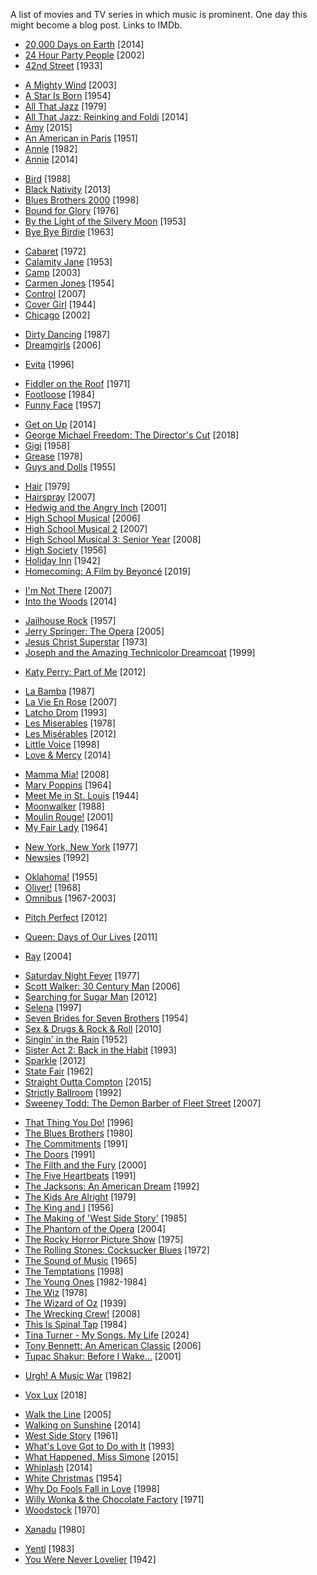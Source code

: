 A list of movies and TV series in which music is prominent. One day this might become a blog post. Links to IMDb.

<!-- # -->
* [20,000 Days on Earth](https://www.imdb.com/title/tt2920540/) [2014]
* [24 Hour Party People](https://www.imdb.com/title/tt0274309/) [2002]
* [42nd Street](https://www.imdb.com/title/tt0024034/) [1933]

<!-- A -->
* [A Mighty Wind](https://www.imdb.com/title/tt0310281/) [2003]
* [A Star Is Born](https://www.imdb.com/title/tt0047522/) [1954]
* [All That Jazz](https://www.imdb.com/title/tt0078754/) [1979]
* [All That Jazz: Reinking and Foldi](https://www.imdb.com/title/tt6240610/) [2014]
* [Amy](https://www.imdb.com/title/tt2870648/) [2015]
* [An American in Paris](https://www.imdb.com/title/tt0043278/) [1951]
* [Annie](https://www.imdb.com/title/tt0083564/) [1982]
* [Annie](https://www.imdb.com/title/tt1823664/) [2014]

<!-- B -->
* [Bird](https://www.imdb.com/title/tt0094747/) [1988]
* [Black Nativity](https://www.imdb.com/title/tt1425922/) [2013]
* [Blues Brothers 2000](https://www.imdb.com/title/tt0118747/) [1998]
* [Bound for Glory](https://www.imdb.com/title/tt0074235/) [1976]
* [By the Light of the Silvery Moon](https://www.imdb.com/title/tt0045586/) [1953]
* [Bye Bye Birdie](https://www.imdb.com/title/tt0056891/) [1963]

<!-- C -->
* [Cabaret](https://www.imdb.com/title/tt0068327/) [1972]
* [Calamity Jane](https://www.imdb.com/title/tt0045591/) [1953]
* [Camp](https://www.imdb.com/title/tt0342167/) [2003]
* [Carmen Jones](https://www.imdb.com/title/tt0046828/) [1954]
* [Control](https://www.imdb.com/title/tt0421082/) [2007]
* [Cover Girl](https://www.imdb.com/title/tt0035583/) [1944]
* [Chicago](https://www.imdb.com/title/tt0299658/) [2002]

<!-- D -->
* [Dirty Dancing](https://www.imdb.com/title/tt0092890/) [1987]
* [Dreamgirls](https://www.imdb.com/title/tt0443489/) [2006]

<!-- E -->
* [Evita](https://www.imdb.com/title/tt0116250/) [1996]

<!-- F -->
* [Fiddler on the Roof](https://www.imdb.com/title/tt0067093/) [1971]
* [Footloose](https://www.imdb.com/title/tt0087277/) [1984]
* [Funny Face](https://www.imdb.com/title/tt0050419/) [1957]

<!-- G -->
* [Get on Up](https://www.imdb.com/title/tt2473602/) [2014]
* [George Michael Freedom: The Director's Cut](https://www.imdb.com/title/tt8000146/) [2018]
* [Gigi](https://www.imdb.com/title/tt0051658/) [1958]
* [Grease](https://www.imdb.com/title/tt0077631/) [1978]
* [Guys and Dolls](https://www.imdb.com/title/tt0048140/) [1955]

<!-- H -->
* [Hair](https://www.imdb.com/title/tt0079261/) [1979]
* [Hairspray](https://www.imdb.com/title/tt0427327/) [2007]
* [Hedwig and the Angry Inch](https://www.imdb.com/title/tt0248845/) [2001]
* [High School Musical](https://www.imdb.com/title/tt0475293/) [2006]
* [High School Musical 2](https://www.imdb.com/title/tt0810900/) [2007]
* [High School Musical 3: Senior Year](https://www.imdb.com/title/tt0962726/) [2008]
* [High Society](https://www.imdb.com/title/tt0049314/) [1956]
* [Holiday Inn](https://www.imdb.com/title/tt0034862/) [1942]
* [Homecoming: A Film by Beyoncé](https://www.imdb.com/title/tt10147546/) [2019]

<!-- I -->
* [I'm Not There](https://www.imdb.com/title/tt0368794/) [2007]
* [Into the Woods](https://www.imdb.com/title/tt2180411/) [2014]

<!-- J -->
* [Jailhouse Rock](https://www.imdb.com/title/tt0050556/) [1957]
* [Jerry Springer: The Opera](https://www.imdb.com/title/tt0441324/) [2005]
* [Jesus Christ Superstar](https://www.imdb.com/title/tt0070239/) [1973]
* [Joseph and the Amazing Technicolor Dreamcoat](https://www.imdb.com/title/tt0175790/) [1999]

<!-- K -->
* [Katy Perry: Part of Me](https://www.imdb.com/title/tt2215719/) [2012]

<!-- L -->
* [La Bamba](https://www.imdb.com/title/tt0093378/) [1987]
* [La Vie En Rose](https://www.imdb.com/title/tt0450188/) [2007]
* [Latcho Drom](https://www.imdb.com/title/tt0107376/) [1993]
* [Les Miserables](https://www.imdb.com/title/tt0077936/) [1978]
* [Les Misérables](https://www.imdb.com/title/tt1707386/) [2012]
* [Little Voice](https://www.imdb.com/title/tt0147004/) [1998]
* [Love & Mercy](https://www.imdb.com/title/tt0903657/) [2014]

<!-- M -->
* [Mamma Mia!](https://www.imdb.com/title/tt0795421/) [2008]
* [Mary Poppins](https://www.imdb.com/title/tt0058331/) [1964]
* [Meet Me in St. Louis](https://www.imdb.com/title/tt0037059/) [1944]
* [Moonwalker](https://www.imdb.com/title/tt0095655/) [1988]
* [Moulin Rouge!](https://www.imdb.com/title/tt0203009/) [2001]
* [My Fair Lady](https://www.imdb.com/title/tt0058385/) [1964]

<!-- N -->
* [New York, New York](https://www.imdb.com/title/tt0076451/) [1977]
* [Newsies](https://www.imdb.com/title/tt0104990/) [1992]

<!-- O -->
* [Oklahoma!](https://www.imdb.com/title/tt0048445/) [1955]
* [Oliver!](https://www.imdb.com/title/tt0063385/) [1968]
* [Omnibus](https://www.imdb.com/title/tt0200358/) [1967-2003]

<!-- P -->
* [Pitch Perfect](https://www.imdb.com/title/tt1981677/) [2012]

<!-- Q -->
* [Queen: Days of Our Lives](https://www.imdb.com/title/tt1977894/) [2011]

<!-- R -->
* [Ray](https://www.imdb.com/title/tt0350258/) [2004]

<!-- S -->
* [Saturday Night Fever](https://www.imdb.com/title/tt0076666/) [1977]
* [Scott Walker: 30 Century Man](https://www.imdb.com/title/tt0486541/) [2006]
* [Searching for Sugar Man](https://www.imdb.com/title/tt2125608/) [2012]
* [Selena](https://www.imdb.com/title/tt0120094/) [1997]
* [Seven Brides for Seven Brothers](https://www.imdb.com/title/tt0047472/) [1954]
* [Sex & Drugs & Rock & Roll](https://www.imdb.com/title/tt1393020/) [2010]
* [Singin' in the Rain](https://www.imdb.com/title/tt0045152/) [1952]
* [Sister Act 2: Back in the Habit](https://www.imdb.com/title/tt0108147/) [1993]
* [Sparkle](https://www.imdb.com/title/tt1876451/) [2012]
* [State Fair](https://www.imdb.com/title/tt0056526/) [1962]
* [Straight Outta Compton](https://www.imdb.com/title/tt1398426/) [2015]
* [Strictly Ballroom](https://www.imdb.com/title/tt0105488/) [1992]
* [Sweeney Todd: The Demon Barber of Fleet Street](https://www.imdb.com/title/tt0408236/) [2007]

<!-- T -->
* [That Thing You Do!](https://www.imdb.com/title/tt0117887/) [1996]
* [The Blues Brothers](https://www.imdb.com/title/tt0080455/) [1980]
* [The Commitments](https://www.imdb.com/title/tt0101605/) [1991]
* [The Doors](https://www.imdb.com/title/tt0101761/) [1991]
* [The Filth and the Fury](https://www.imdb.com/title/tt0236216/) [2000]
* [The Five Heartbeats](https://www.imdb.com/title/tt0101891/) [1991]
* [The Jacksons: An American Dream](https://www.imdb.com/title/tt0104541/) [1992]
* [The Kids Are Alright](https://www.imdb.com/title/tt0079400/) [1979]
* [The King and I](https://www.imdb.com/title/tt0049408/) [1956]
* [The Making of 'West Side Story'](https://www.imdb.com/title/tt0308495/) [1985]
* [The Phantom of the Opera](https://www.imdb.com/title/tt0293508/) [2004]
* [The Rocky Horror Picture Show](https://www.imdb.com/title/tt0073629/) [1975]
* [The Rolling Stones: Cocksucker Blues](https://www.imdb.com/title/tt0068389/) [1972]
* [The Sound of Music](https://www.imdb.com/title/tt0059742/) [1965]
* [The Temptations](https://www.imdb.com/title/tt0164292/) [1998]
* [The Young Ones](https://www.imdb.com/title/tt0083505/) [1982-1984]
* [The Wiz](https://www.imdb.com/title/tt0078504/) [1978]
* [The Wizard of Oz](https://www.imdb.com/title/tt0032138/) [1939]
* [The Wrecking Crew!](https://www.imdb.com/title/tt1185418/) [2008]
* [This Is Spinal Tap](https://www.imdb.com/title/tt0088258/) [1984]
* [Tina Turner - My Songs. My Life](https://www.imdb.com/title/tt33045349/) [2024]
* [Tony Bennett: An American Classic](https://www.imdb.com/title/tt0830682/) [2006]
* [Tupac Shakur: Before I Wake...](https://www.imdb.com/title/tt0290142/) [2001]

<!-- U -->
* [Urgh! A Music War](https://www.imdb.com/title/tt0138902/) [1982]

<!-- V -->
* [Vox Lux](https://www.imdb.com/title/tt5960374/) [2018]

<!-- W -->
* [Walk the Line](https://www.imdb.com/title/tt0358273/) [2005]
* [Walking on Sunshine](https://www.imdb.com/title/tt2107861/) [2014]
* [West Side Story](https://www.imdb.com/title/tt0055614/) [1961]
* [What's Love Got to Do with It](https://www.imdb.com/title/tt0108551/) [1993]
* [What Happened, Miss Simone](https://www.imdb.com/title/tt4284010/) [2015]
* [Whiplash](https://www.imdb.com/title/tt2582802/) [2014]
* [White Christmas](https://www.imdb.com/title/tt0047673/) [1954]
* [Why Do Fools Fall in Love](https://www.imdb.com/title/tt0123324/) [1998]
* [Willy Wonka & the Chocolate Factory](https://www.imdb.com/title/tt0067992/) [1971]
* [Woodstock](https://www.imdb.com/title/tt0066580/) [1970]

<!-- X -->
* [Xanadu](https://www.imdb.com/title/tt0081777/) [1980]

<!-- Y -->
* [Yentl](https://www.imdb.com/title/tt0086619/) [1983]
* [You Were Never Lovelier](https://www.imdb.com/title/tt0035583/) [1942]

<!-- Z -->

<!-- Meta

* https://www.imdb.com/search/title/?genres=music&explore=genres&title_type=feature
* https://www.reddit.com/r/MovieSuggestions/comments/166okmt/films_about_music/
* https://www.reddit.com/r/movies/comments/11dka88/what_is_your_favorite_movie_about_music_or/
* https://www.reddit.com/r/movies/comments/qpmxod/what_is_the_best_movie_about_music_not_including/
* https://www.reddit.com/r/MovieSuggestions/comments/1bes14b/looking_for_movies_about_a_musicians/
* https://www.reddit.com/r/movies/comments/hx4vgr/anyone_got_any_good_movies_about_music/
* https://editorial.rottentomatoes.com/guide/best-musical-movies-of-all-time/
* https://www.cinemablend.com/movies/best-music-movies-of-all-time-ranked
* https://www.rollingstone.com/tv-movies/tv-movie-lists/30-best-music-biopics-of-all-time-78623/
* https://www.metacritic.com/browse/movie/all/music/
* https://www.commonsensemedia.org/lists/movies-about-musicians
* https://pirate.com/en/blog/news/best-music-films/

-->